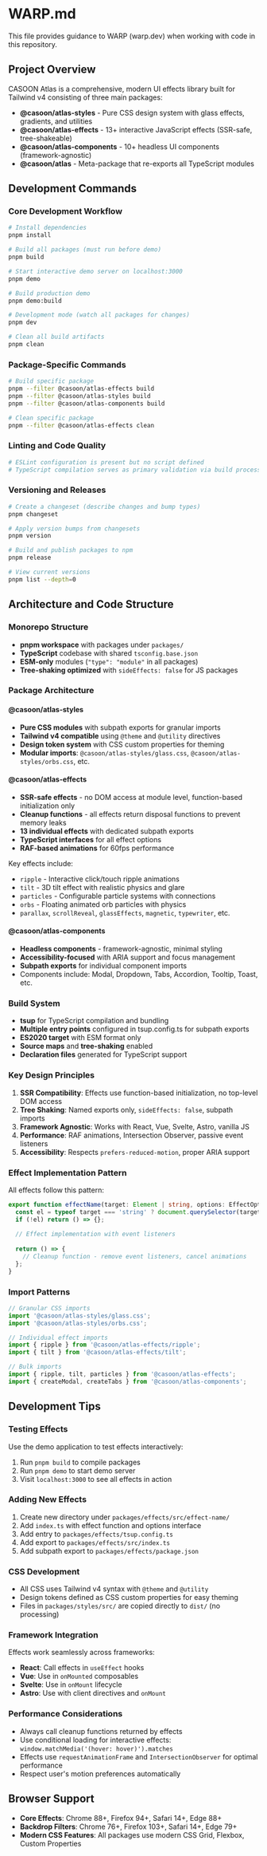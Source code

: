 # WARP.md

This file provides guidance to WARP (warp.dev) when working with code in this repository.

## Project Overview

CASOON Atlas is a comprehensive, modern UI effects library built for Tailwind v4 consisting of three main packages:

- **@casoon/atlas-styles** - Pure CSS design system with glass effects, gradients, and utilities
- **@casoon/atlas-effects** - 13+ interactive JavaScript effects (SSR-safe, tree-shakeable)
- **@casoon/atlas-components** - 10+ headless UI components (framework-agnostic)
- **@casoon/atlas** - Meta-package that re-exports all TypeScript modules

## Development Commands

### Core Development Workflow
```bash
# Install dependencies
pnpm install

# Build all packages (must run before demo)
pnpm build

# Start interactive demo server on localhost:3000
pnpm demo

# Build production demo
pnpm demo:build

# Development mode (watch all packages for changes)
pnpm dev

# Clean all build artifacts
pnpm clean
```

### Package-Specific Commands
```bash
# Build specific package
pnpm --filter @casoon/atlas-effects build
pnpm --filter @casoon/atlas-styles build
pnpm --filter @casoon/atlas-components build

# Clean specific package
pnpm --filter @casoon/atlas-effects clean
```

### Linting and Code Quality
```bash
# ESLint configuration is present but no script defined
# TypeScript compilation serves as primary validation via build process
```

### Versioning and Releases
```bash
# Create a changeset (describe changes and bump types)
pnpm changeset

# Apply version bumps from changesets
pnpm version

# Build and publish packages to npm
pnpm release

# View current versions
pnpm list --depth=0
```

## Architecture and Code Structure

### Monorepo Structure
- **pnpm workspace** with packages under `packages/`
- **TypeScript** codebase with shared `tsconfig.base.json`
- **ESM-only** modules (`"type": "module"` in all packages)
- **Tree-shaking optimized** with `sideEffects: false` for JS packages

### Package Architecture

#### @casoon/atlas-styles
- **Pure CSS modules** with subpath exports for granular imports
- **Tailwind v4 compatible** using `@theme` and `@utility` directives
- **Design token system** with CSS custom properties for theming
- **Modular imports**: `@casoon/atlas-styles/glass.css`, `@casoon/atlas-styles/orbs.css`, etc.

#### @casoon/atlas-effects
- **SSR-safe effects** - no DOM access at module level, function-based initialization only
- **Cleanup functions** - all effects return disposal functions to prevent memory leaks
- **13 individual effects** with dedicated subpath exports
- **TypeScript interfaces** for all effect options
- **RAF-based animations** for 60fps performance

Key effects include:
- `ripple` - Interactive click/touch ripple animations
- `tilt` - 3D tilt effect with realistic physics and glare
- `particles` - Configurable particle systems with connections
- `orbs` - Floating animated orb particles with physics
- `parallax`, `scrollReveal`, `glassEffects`, `magnetic`, `typewriter`, etc.

#### @casoon/atlas-components
- **Headless components** - framework-agnostic, minimal styling
- **Accessibility-focused** with ARIA support and focus management
- **Subpath exports** for individual component imports
- Components include: Modal, Dropdown, Tabs, Accordion, Tooltip, Toast, etc.

### Build System
- **tsup** for TypeScript compilation and bundling
- **Multiple entry points** configured in tsup.config.ts for subpath exports
- **ES2020 target** with ESM format only
- **Source maps** and **tree-shaking** enabled
- **Declaration files** generated for TypeScript support

### Key Design Principles

1. **SSR Compatibility**: Effects use function-based initialization, no top-level DOM access
2. **Tree Shaking**: Named exports only, `sideEffects: false`, subpath imports
3. **Framework Agnostic**: Works with React, Vue, Svelte, Astro, vanilla JS
4. **Performance**: RAF animations, Intersection Observer, passive event listeners
5. **Accessibility**: Respects `prefers-reduced-motion`, proper ARIA support

### Effect Implementation Pattern
All effects follow this pattern:
```typescript
export function effectName(target: Element | string, options: EffectOptions = {}) {
  const el = typeof target === 'string' ? document.querySelector(target) : target;
  if (!el) return () => {};
  
  // Effect implementation with event listeners
  
  return () => {
    // Cleanup function - remove event listeners, cancel animations
  };
}
```

### Import Patterns
```typescript
// Granular CSS imports
import '@casoon/atlas-styles/glass.css';
import '@casoon/atlas-styles/orbs.css';

// Individual effect imports
import { ripple } from '@casoon/atlas-effects/ripple';
import { tilt } from '@casoon/atlas-effects/tilt';

// Bulk imports
import { ripple, tilt, particles } from '@casoon/atlas-effects';
import { createModal, createTabs } from '@casoon/atlas-components';
```

## Development Tips

### Testing Effects
Use the demo application to test effects interactively:
1. Run `pnpm build` to compile packages
2. Run `pnpm demo` to start demo server
3. Visit `localhost:3000` to see all effects in action

### Adding New Effects
1. Create new directory under `packages/effects/src/effect-name/`
2. Add `index.ts` with effect function and options interface
3. Add entry to `packages/effects/tsup.config.ts`
4. Add export to `packages/effects/src/index.ts`
5. Add subpath export to `packages/effects/package.json`

### CSS Development
- All CSS uses Tailwind v4 syntax with `@theme` and `@utility`
- Design tokens defined as CSS custom properties for easy theming
- Files in `packages/styles/src/` are copied directly to `dist/` (no processing)

### Framework Integration
Effects work seamlessly across frameworks:
- **React**: Call effects in `useEffect` hooks
- **Vue**: Use in `onMounted` composables
- **Svelte**: Use in `onMount` lifecycle
- **Astro**: Use with client directives and `onMount`

### Performance Considerations
- Always call cleanup functions returned by effects
- Use conditional loading for interactive effects: `window.matchMedia('(hover: hover)').matches`
- Effects use `requestAnimationFrame` and `IntersectionObserver` for optimal performance
- Respect user's motion preferences automatically

## Browser Support
- **Core Effects**: Chrome 88+, Firefox 94+, Safari 14+, Edge 88+
- **Backdrop Filters**: Chrome 76+, Firefox 103+, Safari 14+, Edge 79+
- **Modern CSS Features**: All packages use modern CSS Grid, Flexbox, Custom Properties